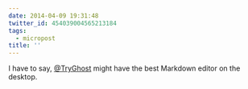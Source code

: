 ```yaml
---
date: 2014-04-09 19:31:48
twitter_id: 454039004565213184
tags:
  - micropost
title: ''
---
```


I have to say, [@TryGhost](https://twitter.com/TryGhost) might have the best Markdown editor on the desktop.
